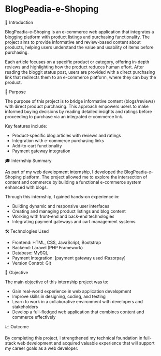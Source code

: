 # BlogPeadia-e-Shoping

📌 Introduction 

BlogPeadia-e-Shoping is an e-commerce web application that integrates a blogging platform with product listings and purchasing functionality. The project aims to provide informative and review-based content about products, helping users understand the value and usability of items before purchasing.

Each article focuses on a specific product or category, offering in-depth reviews and highlighting how the product reduces human effort. After reading the bloggit status post, users are provided with a direct purchasing link that redirects them to an e-commerce platform, where they can buy the product.

🎯 Purpose

The purpose of this project is to bridge informative content (blogs/reviews) with direct product purchasing. This approach empowers users to make informed buying decisions by reading detailed insights and ratings before proceeding to purchase via an integrated e-commerce link.

Key features include:
- Product-specific blog articles with reviews and ratings
- Integration with e-commerce purchasing links
- Add-to-cart functionality
- Payment gateway integration

🎓 Internship Summary

As part of my web development internship, I developed the BlogPeadia-e-Shoping platform. The project allowed me to explore the intersection of content and commerce by building a functional e-commerce system enhanced with blogs.

Through this internship, I gained hands-on experience in:
- Building dynamic and responsive user interfaces
- Creating and managing product listings and blog content
- Working with front-end and back-end technologies
- Integrating payment gateways and cart management systems

🛠️ Technologies Used

- Frontend: HTML, CSS, JavaScript, Bootstrap  
- Backend: Laravel (PHP Framework)  
- Database: MySQL  
- Payment Integration: [payment gateway used :Razorpay]  
- Version Control: Git  

🎯 Objective

The main objective of this internship project was to:
- Gain real-world experience in web application development
- Improve skills in designing, coding, and testing
- Learn to work in a collaborative environment with developers and stakeholders
- Develop a full-fledged web application that combines content and commerce effectively

📈 Outcome

By completing this project, I strengthened my technical foundation in full-stack web development and acquired valuable experience that will support my career goals as a web developer.
